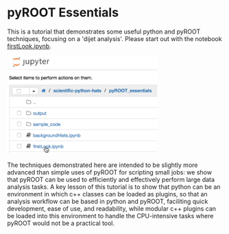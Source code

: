 # pyROOT Essentials

This is a tutorial that demonstrates some useful python and pyROOT techniques, focusing on a 'dijet analysis'. Please start out with the notebook [firstLook.ipynb](firstLook.ipynb).

<img src="openFirstLook.png" width="350px" />

The techniques demonstrated here are intended to be slightly more advanced than simple uses of pyROOT for scripting small jobs: we show that pyROOT can be used to efficiently and effectively perform large data analysis tasks. A key lesson of this tutorial is to show that python can be an environment in which c++ classes can be loaded as plugins, so that an analysis workflow can be based in python and pyROOT, faciliting quick development, ease of use, and readability, while modular c++ plugins can be loaded into this environment to handle the CPU-intensive tasks where pyROOT would not be a practical tool.
